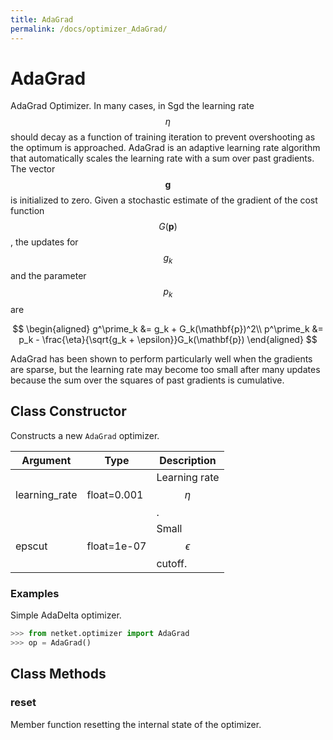 ```yaml
---
title: AdaGrad
permalink: /docs/optimizer_AdaGrad/
---
```

# AdaGrad
AdaGrad Optimizer.
 In many cases, in Sgd the learning rate $$\eta$$ should
 decay as a function of training iteration to prevent overshooting
 as the optimum is approached. AdaGrad is an adaptive learning
 rate algorithm that automatically scales the learning rate with a sum
 over past gradients. The vector $$\mathbf{g}$$ is initialized to zero.
 Given a stochastic estimate of the gradient of the cost function $$G(\mathbf{p})$$,
 the updates for $$g_k$$ and the parameter $$p_k$$ are

 $$
 \begin{aligned}
 g^\prime_k &= g_k + G_k(\mathbf{p})^2\\
 p^\prime_k &= p_k - \frac{\eta}{\sqrt{g_k + \epsilon}}G_k(\mathbf{p})
 \end{aligned}
 $$

 AdaGrad has been shown to perform particularly well when
 the gradients are sparse, but the learning rate may become too small
 after many updates because the sum over the squares of past gradients is cumulative.

## Class Constructor
Constructs a new ``AdaGrad`` optimizer.

|  Argument   |   Type    |       Description        |
|-------------|-----------|--------------------------|
|learning_rate|float=0.001|Learning rate $$\eta$$.   |
|epscut       |float=1e-07|Small $$\epsilon$$ cutoff.|


### Examples
Simple AdaDelta optimizer.

```python
>>> from netket.optimizer import AdaGrad
>>> op = AdaGrad()

```



## Class Methods 
### reset
Member function resetting the internal state of the optimizer.


